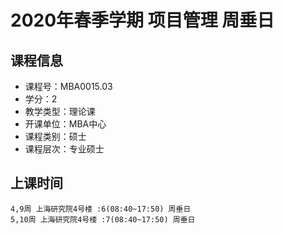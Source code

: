 # 2020年春季学期 项目管理 周垂日






## 课程信息

- 课程号：MBA0015.03
- 学分：2
- 教学类型：理论课
- 开课单位：MBA中心
- 课程类别：硕士
- 课程层次：专业硕士

## 上课时间

```
4,9周 上海研究院4号楼 :6(08:40~17:50) 周垂日
5,10周 上海研究院4号楼 :7(08:40~17:50) 周垂日
```

